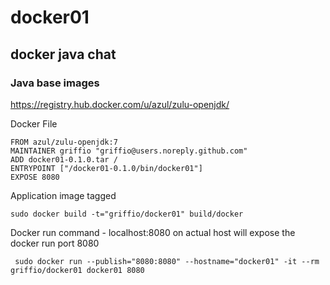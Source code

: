 # docker01
## docker java chat

### Java base images

https://registry.hub.docker.com/u/azul/zulu-openjdk/

Docker File
~~~
FROM azul/zulu-openjdk:7
MAINTAINER griffio "griffio@users.noreply.github.com"
ADD docker01-0.1.0.tar /
ENTRYPOINT ["/docker01-0.1.0/bin/docker01"]
EXPOSE 8080
~~~

Application image tagged
~~~
sudo docker build -t="griffio/docker01" build/docker
~~~

Docker run command - localhost:8080 on actual host will expose the docker run port 8080
~~~
 sudo docker run --publish="8080:8080" --hostname="docker01" -it --rm griffio/docker01 docker01 8080
~~~
